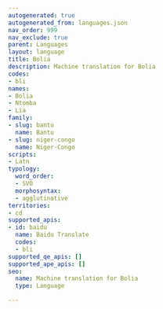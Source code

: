 ```yaml
---
autogenerated: true
autogenerated_from: languages.json
nav_order: 999
nav_exclude: true
parent: Languages
layout: language
title: Bolia
description: Machine translation for Bolia
codes:
- bli
names:
- Bolia
- Ntomba
- Lia
family:
- slug: bantu
  name: Bantu
- slug: niger-congo
  name: Niger-Congo
scripts:
- Latn
typology:
  word_order:
  - SVO
  morphosyntax:
  - agglutinative
territories:
- cd
supported_apis:
- id: baidu
  name: Baidu Translate
  codes:
  - bli
supported_qe_apis: []
supported_ape_apis: []
seo:
  name: Machine translation for Bolia
  type: Language

---
```


